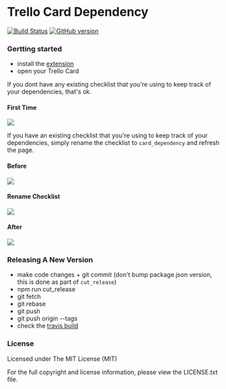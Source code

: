 Trello Card Dependency
======================

[![Build Status](https://travis-ci.org/mackn/trello_card_dependency.svg?branch=master)](https://travis-ci.org/mackn/trello_card_dependency)
[![GitHub version](https://img.shields.io/github/tag/mackn/trello_card_dependency.svg)]()

### Gertting started

- install the [extension](https://chrome.google.com/webstore/detail/trello-card-dependency/fpjmmfimiceofligmjbaicjieolmbcop)
- open your Trello Card

If you dont have any existing checklist that you're using to keep track of your dependencies, that's ok.

#### First Time
<img src="img/no-existing-deps.png">

If you have an existing checklist that you're using to keep track of your dependencies,
simply rename the checklist to `card_dependency` and refresh the page.

#### Before
<img src="img/before.png">

#### Rename Checklist
<img src="img/rename_checklist.png">

#### After
<img src="img/after.png">


### Releasing A New Version

- make code changes + git commit (don't bump package.json version, this is done as part of `cut_release`)
- npm run cut_release
- git fetch
- git rebase
- git push
- git push origin --tags
- check the [travis build](https://travis-ci.org/mackn/trello_card_dependency)

### License

Licensed under The MIT License (MIT)

For the full copyright and license information, please view the LICENSE.txt file.
